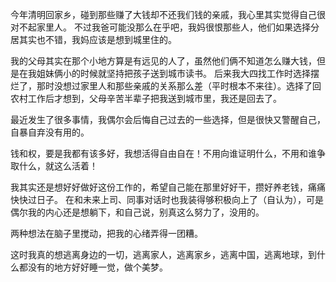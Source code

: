 今年清明回家乡，碰到那些赚了大钱却不还我们钱的亲戚，我心里其实觉得自己很对不起家里人。
不过我爸可能没那么在乎吧，我妈很恨那些人，他们如果选择分居其实也不错，我妈应该是想到城里住的。

我的父母其实在那个小地方算是有远见的人了，虽然他们俩不知道怎么赚大钱，但是在我姐妹俩小的时候就坚持把孩子送到城市读书。
后来我大四找工作时选择摆烂了，那时没想过家里人和那些亲戚的关系那么差（平时根本不来往）。选择了回农村工作后才想到，父母辛苦半辈子把我送到城市里，我还是回去了。

最近发生了很多事情，我偶尔会后悔自己过去的一些选择，但是很快又警醒自己，自暴自弃没有用的。

钱和权，要是我都有该多好，我想活得自由自在！不用向谁证明什么，不用和谁争取什么，就这么活着！

我其实还是想好好做好这份工作的，希望自己能在那里好好干，攒好养老钱，痛痛快快过日子。
在和未来上司、同事对话时也我装得够积极向上了（自认为），可是偶尔我的内心还是想躺下，和自己说，别真这么努力了，没用的。

两种想法在脑子里搅动，把我的心绪弄得一团糟。

这时我真的想逃离身边的一切，逃离家人，逃离家乡，逃离中国，逃离地球，到什么都没有的地方好好睡一觉，做个美梦。
